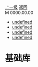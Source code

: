 <div class="extend-header">
    <div class="info">
        <div class="record">
            <a class="back" href="./">上一级</a>
            <a class="back" href="./">返回</a>
        </div>        
        <div class="mini">
            <span>M 0000.00.00</span>
        </div>
    </div>
    <div class="content"><div class="custom-block links">
<ul class="desc">
<li><a href="undefined">undefined</a></li>
<li><a href="undefined">undefined</a></li>
<li><a href="undefined">undefined</a></li>
<li><a href="undefined">undefined</a></li>
</ul>
</div></div>
</div>
<div class="content-header">
<h1>基础库</h1>
</div>


